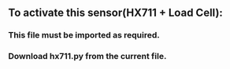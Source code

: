 ## To activate this sensor(HX711 + Load Cell):
### This file must be imported as required.

### Download hx711.py from the current file.


